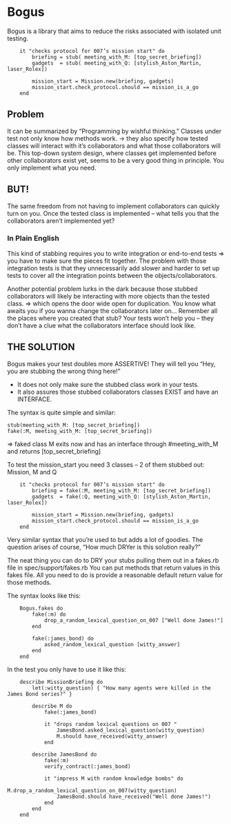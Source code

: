 # Bogus

Bogus is a library that aims to reduce the risks associated with isolated unit testing.

		it "checks protocol for 007’s mission start" do
			briefing = stub( meeting_with_M: [top_secret_briefing]) 
			gadgets  = stub( meeting_with_Q: [stylish_Aston_Martin, laser_Rolex])

			mission_start = Mission.new(briefing, gadgets)
			mission_start.check_protocol.should == mission_is_a_go
		end

## Problem
It can be summarized by “Programming by wishful thinking.”
Classes under test not only know how methods work.
-> they also specify how tested classes will interact with it’s collaborators and what those collaborators will be. This top-down system design, where classes get implemented before other collaborators exist yet, seems to be a very good thing in principle. You only implement what you need.

## BUT!
The same freedom from not having to implement collaborators can quickly turn on you.
Once the tested class is implemented – what tells you that the collaborators aren’t implemented yet?
### In Plain English
This kind of stabbing requires you to write integration or end-to-end tests => you have to make sure the pieces fit together. The problem with those integration tests is that they unnecessarily add slower and harder to set up tests to cover all the integration points between the objects/collaborators.

Another potential problem lurks in the dark because those stubbed collaborators will likely be interacting with more objects than the tested class. => which opens the door wide open for duplication. You know what awaits you if you wanna change the collaborators later on... Remember all the places where you created that stub? Your tests won’t help you – they don’t have a clue what the collaborators interface should look like.

## THE SOLUTION
Bogus makes your test doubles more ASSERTIVE!
They will tell you “Hey, you are stubbing the wrong thing here!”

* It does not only make sure the stubbed class work in your tests.
* It also assures those stubbed collaborators classes EXIST and have an INTERFACE.

The syntax is quite simple and similar:

    stub(meeting_with_M: [top_secret_briefing])
    fake(:M, meeting_with_M: [top_secret_briefing])
		
=> faked class M exits now and has an interface through #meeting_with_M and returns [top_secret_briefing]

To test the mission_start you need 3 classes – 2 of them stubbed out:
Mission, M and Q

		it "checks protocol for 007’s mission start" do
			briefing = fake(:M, meeting_with_M: [top_secret_briefing])
			gadgets  = fake(:Q, meeting_with_Q: [stylish_Aston_Martin, laser_Rolex])

			mission_start = Mission.new(briefing, gadgets)
			mission_start.check_protocol.should == mission_is_a_go
		end

Very similar syntax that you’re used to but adds a lot of goodies.
The question arises of course, “How much DRYer is this solution really?”


The neat thing you can do to DRY your stubs pulling them out in a fakes.rb file in spec/support/fakes.rb You can put methods that return values in this fakes file. All you need to do is provide a reasonable default return value for those methods.

The syntax looks like this:

		Bogus.fakes do
			fake(:m) do
				drop_a_random_lexical_question_on_007 ["Well done James!"]
			end

			fake(:james_bond) do
				asked_random_lexical_question [witty_answer]
			end
		end

In the test you only have to use it like this:

		describe MissionBriefing do
			let(:witty_question) { "How many agents were killed in the James Bond series?" }

			describe M do
				fake(:james_bond)

				it "drops random lexical questions on 007 "
					JamesBond.asked_lexical_question(witty_question)			
					M.should have_received(witty_answer)
				end

			describe JamesBond do
				fake(:m)
				verify_contract(:james_bond)

				it "impress M with random knowledge bombs" do
					M.drop_a_random_lexical_question_on_007(witty_question)
					JamesBond.should have_received("Well done James!")
				end
			end
		end








